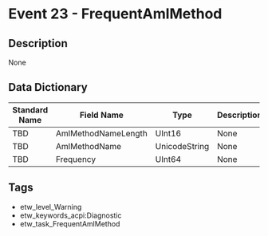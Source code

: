 # Event 23 - FrequentAmlMethod

## Description
None

## Data Dictionary
|Standard Name|Field Name|Type|Description|Sample Value|
|---|---|---|---|---|
|TBD|AmlMethodNameLength|UInt16|None|`None`|
|TBD|AmlMethodName|UnicodeString|None|`None`|
|TBD|Frequency|UInt64|None|`None`|

## Tags
* etw_level_Warning
* etw_keywords_acpi:Diagnostic
* etw_task_FrequentAmlMethod